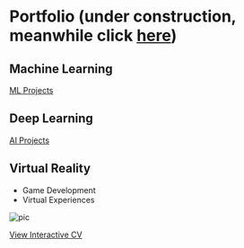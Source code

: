 # Portfolio (under construction, meanwhile click [here](https://pablomartinezpancorbo.wordpress.com/))
## Machine Learning
[ML Projects](https://github.com/PabloMartinezPancorbo/pablomartinezpancorbo.github.io/tree/main/Machine_Learning)
## Deep Learning
[AI Projects](https://github.com/PabloMartinezPancorbo/pablomartinezpancorbo.github.io/tree/PabloMartinezPancorbo-Projects/Files/Deep%20Learning)
## Virtual Reality
* Game Development
* Virtual Experiences

![pic](https://pablomartinezpancorbo.files.wordpress.com/2020/04/me-diamond.png)

[View Interactive CV](cv.html)
 

<script type="text/javascript" src="//rf.revolvermaps.com/0/0/2.js?i=5zf6es9h3ig&amp;m=0&amp;s=130&amp;c=ff0000&amp;t=1" async="async"></script>
 
<script type="text/javascript" src="//rf.revolvermaps.com/0/0/1.js?i=5zf6es9h3ig&amp;s=220&amp;m=0&amp;v=false&amp;r=false&amp;b=000000&amp;n=false&amp;c=ff0000" async="async"></script>
